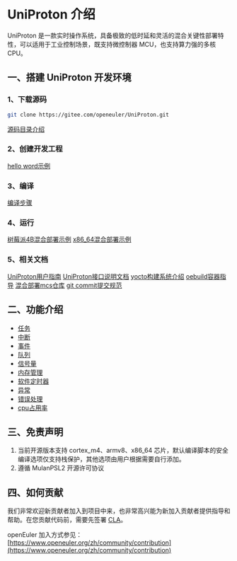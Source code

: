 # UniProton 介绍

UniProton 是一款实时操作系统，具备极致的低时延和灵活的混合关键性部署特性，可以适用于工业控制场景，既支持微控制器 MCU，也支持算力强的多核 CPU。

一、搭建 UniProton 开发环境
----------
### 1、下载源码
```bash
git clone https://gitee.com/openeuler/UniProton.git
```

[源码目录介绍](./doc/design/architecture_design.md)

### 2、创建开发工程

[hello word示例](./doc/getting_started.md)

### 3、编译

[编译步骤](./doc/UniProton_build.md)

### 4、运行

[树莓派4B混合部署示例](./doc/demoUsageGuide/raspi4_demo_usage_guide.md)
[x86_64混合部署示例](./doc/demoUsageGuide/x86_64_demo_usage_guide.md)

### 5、相关文档

[UniProton用户指南](https://docs.openeuler.org/zh/docs/23.09/docs/Embedded/UniProton/UniProton%E7%94%A8%E6%88%B7%E6%8C%87%E5%8D%97-%E6%A6%82%E8%BF%B0.html)
[UniProton接口说明文档](https://docs.openeuler.org/zh/docs/23.09/docs/Embedded/UniProton/UniProton%E6%8E%A5%E5%8F%A3%E8%AF%B4%E6%98%8E.html)
[yocto构建系统介绍](https://openeuler.gitee.io/yocto-meta-openeuler/master/yocto/index.html)
[oebuild容器指导](https://openeuler.gitee.io/yocto-meta-openeuler/master/oebuild/intro.html)
[混合部署mcs仓库](https://gitee.com/openeuler/mcs)
[git commit提交规范](https://openeuler.gitee.io/yocto-meta-openeuler/master/develop_help/commit.html)

二、功能介绍
----------

- [任务](./doc/design/task.md)
- [中断](./doc/design/hwi.md)
- [事件](./doc/design/event.md)
- [队列](./doc/design/queue.md)
- [信号量](./doc/design/sem.md)
- [内存管理](./doc/design/mem.md)
- [软件定时器](./doc/design/timer.md)
- [异常](./doc/design/exc.md)
- [错误处理](./doc/design/err.md)
- [cpu占用率](./doc/design/cpup.md)

三、免责声明
----------
1. 当前开源版本支持 cortex_m4、armv8、x86_64 芯片，默认编译脚本的安全编译选项仅支持栈保护，其他选项由用户根据需要自行添加。
2. 遵循 MulanPSL2 开源许可协议

四、如何贡献
----------
我们非常欢迎新贡献者加入到项目中来，也非常高兴能为新加入贡献者提供指导和帮助。在您贡献代码前，需要先签署 [CLA](https://clasign.osinfra.cn/sign/Z2l0ZWUlMkZvcGVuZXVsZXI=)。

openEuler 加入方式参见：[https://www.openeuler.org/zh/community/contribution](https://www.openeuler.org/zh/community/contribution)
